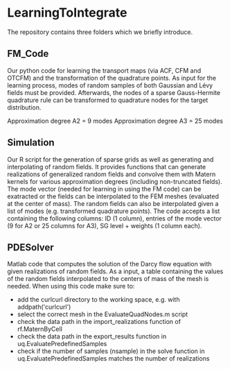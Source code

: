 # LearningToIntegrate

The repository contains three folders which we briefly introduce.

## FM_Code

Our python code for learning the transport maps (via ACF, CFM and OTCFM) and the transformation of the quadrature points. As input for the learning process, modes of random samples of both Gaussian and Lévy fields must be provided. Afterwards, the nodes of a sparse Gauss-Hermite quadrature rule can be transformed to quadrature nodes for the target distribution.

Approximation degree A2 = 9 modes
Approximation degree A3 = 25 modes

## Simulation

Our R script for the generation of sparse grids as well as generating and interpolating of random fields. It provides functions that can generate realizations of generalized random fields and convolve them with Matern kernels for various approximation degrees (including non-truncated fields). The mode vector (needed for learning in using the FM code) can be exatracted or the fields can be interpolated to the FEM meshes (evaluated at the center of mass). The random fields can also be interpolated given a list of modes (e.g. transformed quadrature points). The code accepts a list containing the following columns: ID (1 column), entries of the mode vector (9 for A2 or 25 columns for A3), SG level + weights (1 column each).

## PDESolver

Matlab code that computes the solution of the Darcy flow equation with given realizations of random fields. As a input, a table containing the values of the random fields interpolated to the centers of mass of the mesh is needed. When using this code make sure to:
- add the curlcurl directory to the working space, e.g. with addpath('curlcurl')
- select the correct mesh in the EvaluateQuadNodes.m script
- check the data path in the import_realizations function of rf.MaternByCell
- check the data path in the export_results function in uq.EvaluatePredefinedSamples
- check if the number of samples (nsample) in the solve function in uq.EvaluatePredefinedSamples matches the number of realizations
